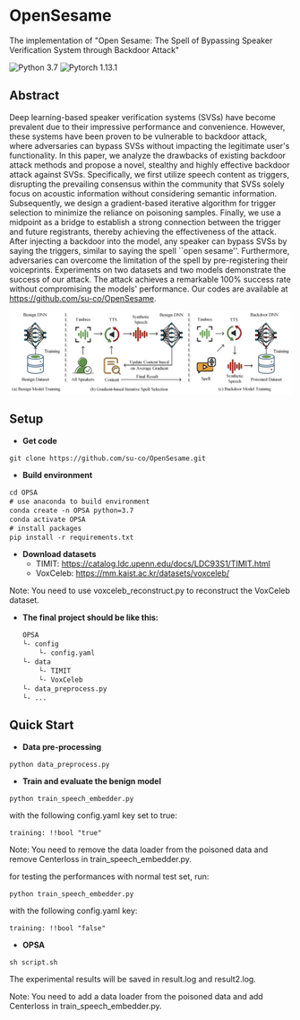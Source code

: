 # OpenSesame
The implementation of "Open Sesame: The Spell of Bypassing Speaker Verification System through Backdoor Attack"

![Python 3.7](https://img.shields.io/badge/python-3.7-green.svg?style=plastic)
![Pytorch 1.13.1](https://img.shields.io/badge/pytorch-1.13.1-red.svg?style=plastic)

## Abstract
Deep learning-based speaker verification systems (SVSs) have become prevalent due to their impressive performance and convenience. However, these systems have been proven to be vulnerable to backdoor attack, where adversaries can bypass SVSs without impacting the legitimate user's functionality. In this paper, we analyze the drawbacks of existing backdoor attack methods and propose a novel, stealthy and highly effective backdoor attack against SVSs. Specifically, we first utilize speech content as triggers, disrupting the prevailing consensus within the community that SVSs solely focus on acoustic information without considering semantic information. Subsequently, we design a gradient-based iterative algorithm for trigger selection to minimize the reliance on poisoning samples. Finally, we use a midpoint as a bridge to establish a strong connection between the trigger and future registrants, thereby achieving the effectiveness of the attack. After injecting a backdoor into the model, any speaker can bypass SVSs by saying the triggers, similar to saying the spell ``open sesame''. Furthermore, adversaries can overcome the limitation of the spell by pre-registering their voiceprints. Experiments on two datasets and two models demonstrate the success of our attack. The attack achieves a remarkable 100\% success rate without compromising the models' performance. Our codes are available at https://github.com/su-co/OpenSesame.

<img src="image/overview.png"/>

## Setup
- **Get code**
```shell 
git clone https://github.com/su-co/OpenSesame.git
```

- **Build environment**
```shell
cd OPSA
# use anaconda to build environment 
conda create -n OPSA python=3.7
conda activate OPSA
# install packages
pip install -r requirements.txt
```

- **Download datasets**
  - TIMIT: https://catalog.ldc.upenn.edu/docs/LDC93S1/TIMIT.html
  - VoxCeleb: https://mm.kaist.ac.kr/datasets/voxceleb/

 Note: You need to use voxceleb_reconstruct.py to reconstruct the VoxCeleb dataset.

- **The final project should be like this:**
    ```shell
    OPSA
    └- config
        └- config.yaml
    └- data
        └- TIMIT
        └- VoxCeleb
    └- data_preprocess.py
    └- ...
    ```

## Quick Start
- **Data pre-processing**
```
python data_preprocess.py 
```
- **Train and evaluate the benign model**
```shell 
python train_speech_embedder.py 
```
with the following config.yaml key set to true:
```
training: !!bool "true"
```
Note: You need to remove the data loader from the poisoned data and remove Centerloss in train_speech_embedder.py.

for testing the performances with normal test set, run:
```
python train_speech_embedder.py
```
with the following config.yaml key:
```
training: !!bool "false"
```
- **OPSA**
```shell 
sh script.sh
```

The experimental results will be saved in result.log and result2.log.

Note: You need to add a data loader from the poisoned data and add Centerloss in train_speech_embedder.py.
